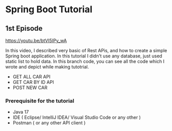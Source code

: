 # Spring Boot Tutorial

## 1st Episode 

https://youtu.be/btVI5IPy_wA 

In this video, I described very basic of Rest APis, and how to create a simple Spring boot application. In this tutorial I didn't use any database, just used static list to hold data. 
In this branch code, you can see all the code which I wrote and depict while making tutotrial.

- GET ALL CAR API
- GET CAR BY ID API
- POST NEW CAR

### Prerequisite for the tutorial

- Java 17
- IDE ( Eclipse/ IntelliJ IDEA/ Visual Studio Code or any other )
- Postman ( or any other API client )
